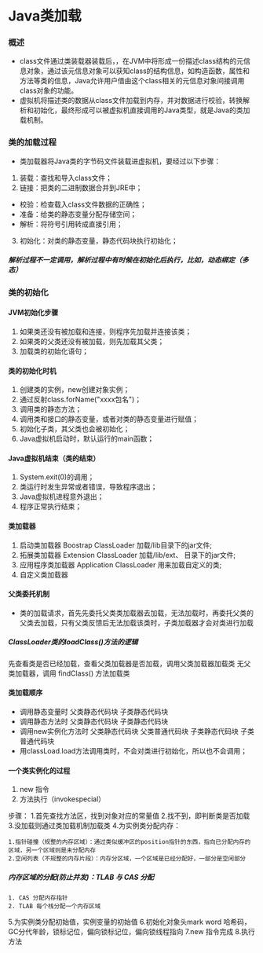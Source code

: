 # Java类加载
### 概述
*  class文件通过类装载器装载后，，在JVM中将形成一份描述class结构的元信息对象，通过该元信息对象可以获知class的结构信息，如构造函数，属性和方法等类的信息，Java允许用户借由这个class相关的元信息对象间接调用class对象的功能。
*  虚拟机将描述类的数据从class文件加载到内存，并对数据进行校验，转换解析和初始化，最终形成可以被虚拟机直接调用的Java类型，就是Java的类加载机制。

### 类的加载过程
* 类加载器将Java类的字节码文件装载进虚拟机，要经过以下步骤：
1. 装载：查找和导入class文件；
2. 链接：把类的二进制数据合并到JRE中；
* 校验：检查载入class文件数据的正确性；
* 准备：给类的静态变量分配存储空间；
* 解析：将符号引用转成直接引用；
3. 初始化：对类的静态变量，静态代码块执行初始化；


##### 解析过程不一定调用，解析过程中有时候在初始化后执行，比如，动态绑定（多态）


### 类的初始化
#### JVM初始化步骤
1. 如果类还没有被加载和连接，则程序先加载并连接该类；
2. 如果类的父类还没有被加载，则先加载其父类；
3. 加载类的初始化语句；


#### 类的初始化时机
1. 创建类的实例，new创建对象实例；
2. 通过反射class.forName("xxxx包名")；
3. 调用类的静态方法；
4. 调用类和接口的静态变量，或者对类的静态变量进行赋值；
5. 初始化子类，其父类也会被初始化；
6. Java虚拟机启动时，默认运行的main函数；


#### Java虚拟机结束（类的结束）
1. System.exit(0)的调用；
2. 类运行时发生异常或者错误，导致程序退出；
3. Java虚拟机进程意外退出；
4. 程序正常执行结束；

#### 类加载器
1. 启动类加载器 Boostrap ClassLoader 加载<javahome>/lib目录下的jar文件;
2. 拓展类加载器 Extension ClassLoader 加载<javahome>/lib/ext、 目录下的jar文件;
3. 应用程序类加载器 Application ClassLoader 用来加载自定义的类;
4. 自定义类加载器



#### 父类委托机制
* 类的加载请求，首先先委托父类类加载器去加载，无法加载时，再委托父类的父类去加载，只有父类反馈后无法加载该类时，子类加载器才会对类进行加载

#####     ClassLoader类的loadClass()方法的逻辑
先查看类是否已经加载，查看父类加载器是否加载，调用父类加载器加载类
无父类加载器，调用 findClass() 方法加载类



#### 类加载顺序
* 调用静态变量时
  父类静态代码块
  子类静态代码块
* 调用静态方法时
  父类静态代码块
  子类静态代码块
* 调用new实例化方法时
  父类静态代码块
  父类普通代码块
  子类静态代码块
  子类普通代码块
* 用classLoad.load方法调用类时，不会对类进行初始化，所以也不会调用；



#### 一个类实例化的过程

1. new 指令
2. <init> 方法执行（invokespecial）

步骤：
1.首先查找方法区，找到对象对应的常量值
2.找不到，即判断类是否加载
3.没加载则通过类加载机制加载类
4.为实例类分配内存：

    1.指针碰撞（规整的内存区域）：通过类似缓冲区的position指针的东西，指向已分配内存的区域，另一个区域则是未分配内存
    2.空闲列表（不规整的内存片段）：内存分区域，一个区域是已经分配好，一部分是空闲部分
   
   
   
##### 内存区域的分配(防止并发)：TLAB 与 CAS 分配

    1. CAS 分配内存指针
    2. TLAB 每个栈分配一个内存区域
5.为实例类分配初始值，实例变量的初始值
6.初始化对象头mark word 
哈希码，GC分代年龄，锁标记位，偏向锁标记位，偏向锁线程指向
7.new 指令完成
8.执行<init> 方法



   

